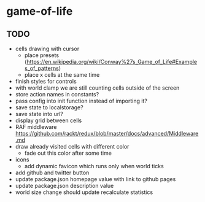 # game-of-life

## TODO

- cells drawing with cursor
  - place presets (https://en.wikipedia.org/wiki/Conway%27s_Game_of_Life#Examples_of_patterns)
  - place x cells at the same time
- finish styles for controls
- with world clamp we are still counting cells outside of the screen
- store action names in constants?
- pass config into init function instead of importing it?
- save state to localstorage?
- save state into url?
- display grid between cells
- RAF middleware https://github.com/rackt/redux/blob/master/docs/advanced/Middleware.md
- draw already visited cells with different color
  - fade out this color after some time
- icons
  - add dynamic favicon which runs only when world ticks
- add github and twitter button
- update package.json homepage value with link to github pages
- update package.json description value
- world size change should update recalculate statistics
